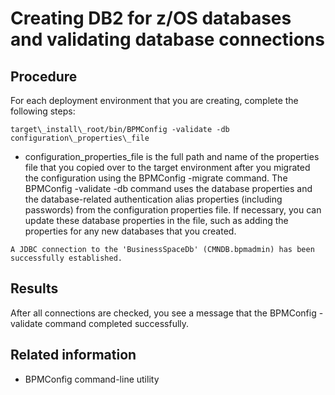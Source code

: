 # Creating DB2 for z/OS databases and validating database connections

## Procedure

For each deployment environment that
you are creating, complete the following steps:

```
target\_install\_root/bin/BPMConfig -validate -db configuration\_properties\_file
```

- configuration\_properties\_file is the full path
and name of the properties file that you copied over to the target
environment after you migrated the configuration using the BPMConfig
-migrate command. The BPMConfig -validate -db command
uses the database properties and the database-related authentication
alias properties (including passwords) from the configuration properties
file. If necessary, you can update these database properties in the
file, such as adding the properties for any new databases that you
created.

```
A JDBC connection to the 'BusinessSpaceDb' (CMNDB.bpmadmin) has been successfully established.
```

## Results

After all connections are checked,
you see a message that the BPMConfig -validate command
completed successfully.

## Related information

- BPMConfig command-line utility
